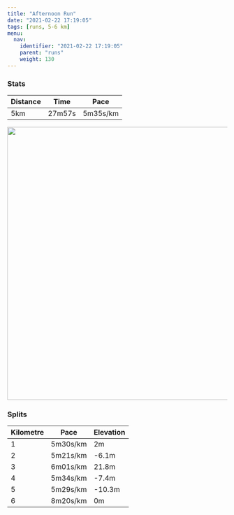 ```yaml
---
title: "Afternoon Run"
date: "2021-02-22 17:19:05"
tags: [runs, 5-6 km]
menu:
  nav:
    identifier: "2021-02-22 17:19:05"
    parent: "runs"
    weight: 130
---
```


### Stats

| Distance | Time | Pace |
|----------|------|------|
|5km|27m57s|5m35s/km|

<img src='https://maps.googleapis.com/maps/api/staticmap?maptype=terrain&path=enc:ojvdI||qNIZIJYRO@IDGJEl@@r@Nb@b@IXBPHHBJHHr@^jAJ`AFZZdAXjARjARbBPZNHJ@ZMPMj@Ur@Sr@YvAa@d@[L@BDJZ@h@DNZVHVHd@PhEBnARxABf@NzABp@H`@f@tAvAnDVj@^jAZjBv@bH^bBPp@`AfCf@z@d@p@h@`AtAjERjARJBCX@LKRc@FUNeA@sDE_ADeCH_@DyAVwAI]e@Ma@GM?YGK?KJODSCMKGMGeAJo@LkA?UH]\c@J[@YGg@DeBDUDKBCJa@Fw@@i@Lw@Pi@NQr@g@j@e@NGJ@THZ^PJRHd@B\NVPHNVTb@Hf@ZZE\JZ^Zf@RJn@PHH\DHFd@l@L\PNB?w@cBOO_A_BUq@GgABiAz@uJReEHyAAWGGg@Dy@EsCg@uA[i@G}@[y@KIc@@[GEq@AWM]C}@]KG]o@GGu@Ww@GKEYYQWa@UK?ML_@dAQ^IFM?IGiAmA]q@m@}@k@g@MGOUQMCHEf@ITg@|@GHSBADKDc@CGD[^INIVIHKZQz@GHc@TUT]UU[WUCYD[JWNSXWHQBQI_@_AwC]y@k@mAK[i@mAe@{@Sk@_@uAsAkCIGC@BFAFMX_@b@]n@s@n@GNGb@KZ?VCDQIEBKTOVc@\o@nAeArAIZ?PLb@N]p@s@V_@|@_ANKJDz@lBHZ?NBF&key=AIzaSyBPVQ_iynBzLujdhfLzy8Z-5zczbktE55k&size=800x800&scale=2&markers=color:yellow|label:S|53.3676,-2.55455&markers=color:green|label:F|53.36765999999994,-2.5546300000000017' width='625' />

### Splits

| Kilometre | Pace | Elevation |
|------|------|-----------|
|1|5m30s/km|2m|
|2|5m21s/km|-6.1m|
|3|6m01s/km|21.8m|
|4|5m34s/km|-7.4m|
|5|5m29s/km|-10.3m|
|6|8m20s/km|0m|
